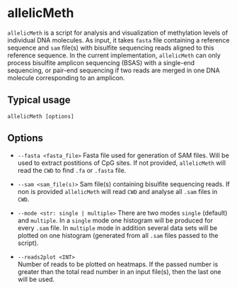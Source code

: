 # allelicMeth
`allelicMeth` is a script for analysis and visualization of methylation levels of individual DNA molecules. As input, it takes `fasta` file containing a reference sequence and `sam` file(s) with bisulfite sequencing reads aligned to this reference sequence. In the current implementation, `allelicMeth` can only process bisulfite amplicon sequencing (BSAS) with a single-end sequencing, or pair-end sequencing if two reads are merged in one DNA molecule corresponding to an amplicon.

## Typical usage      
`allelicMeth [options]`  

## Options  
* `--fasta <fasta_file>`
Fasta file used for generation of SAM files. Will be used to extract postitions of CpG sites. If not provided, `allelicMeth` will read the `CWD` to find `.fa` or `.fasta` file.  

* `--sam <sam_file(s)>`
Sam file(s) containing bisulfite sequencing reads. If non is provided `allelicMeth` will read `CWD` and analyse all `.sam` files in `CWD`. 

* `--mode <str: single | multiple>`
There are two modes `single` (default) and `multiple`. In a `single` mode one histogram will be produced for every `.sam` file. In `multiple` mode in addition several data sets will be plotted on one histogram (generated from all `.sam` files passed to the script).  

* `--reads2plot <INT>`  
Number of reads to be plotted on heatmaps. If the passed number is greater than the total read number in an input file(s), then the last one will be used.